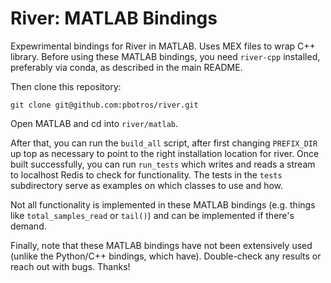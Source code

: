 # River: MATLAB Bindings

Expewrimental bindings for River in MATLAB. Uses MEX files to wrap C++ library. Before using these MATLAB bindings, you need `river-cpp` installed, preferably via conda, as described in the main README.

Then clone this repository:

```
git clone git@github.com:pbotros/river.git
```

Open MATLAB and cd into `river/matlab`.

After that, you can run the `build_all` script, after first changing `PREFIX_DIR` up top as necessary to point to the right installation location for river. Once built successfully, you can run `run_tests` which writes and reads a stream to localhost Redis to check for functionality. The tests in the `tests` subdirectory serve as examples on which classes to use and how.

Not all functionality is implemented in these MATLAB bindings (e.g. things like `total_samples_read` or `tail()`) and can be implemented if there's demand.

Finally, note that these MATLAB bindings have not been extensively used (unlike the Python/C++ bindings, which have). Double-check any results or reach out with bugs. Thanks!

